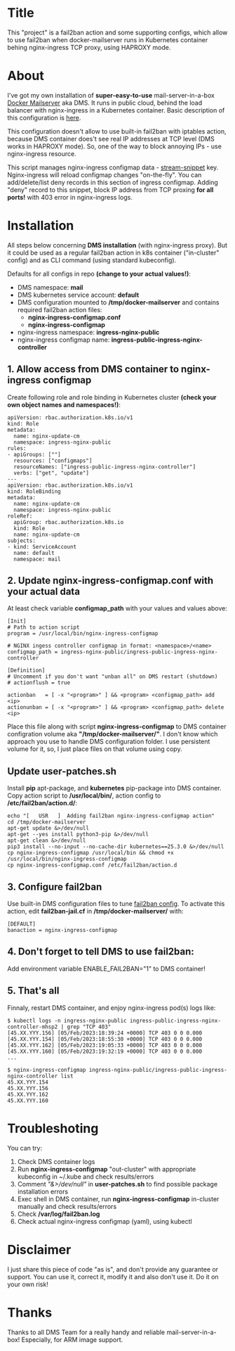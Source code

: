 # Title
This "project" is a fail2ban action and some supporting configs, which allow to use fail2ban when docker-mailserver runs in Kubernetes container behing nginx-ingress TCP proxy, using HAPROXY mode.

# About
I've got my own installation of  **super-easy-to-use** mail-server-in-a-box [Docker Mailserver](https://docker-mailserver.github.io/docker-mailserver/edge/) aka DMS. It runs in public cloud, behind the load balancer with nginx-ingress in a Kubernetes container. Basic description of this configuration is [here](https://docker-mailserver.github.io/docker-mailserver/edge/config/advanced/kubernetes/).

This configuration doesn't allow to use built-in fail2ban with iptables action, because DMS container does't see real IP addresses at TCP level (DMS works in HAPROXY mode). So, one of the way to block annoying IPs - use nginx-ingress resource.

This script manages nginx-ingress configmap data - [stream-snippet](https://kubernetes.github.io/ingress-nginx/user-guide/nginx-configuration/configmap/#stream-snippet) key. Nginx-ingress will reload configmap changes "on-the-fly". You can add/delete/list deny records in this section of ingress configmap. Adding "deny" record to this snippet, block IP address from TCP proxing **for all ports!** with 403 error in nginx-ingress logs.

# Installation
All steps below concerning **DMS installation** (with nginx-ingress proxy). But it could be used as a regular fail2ban action in k8s container ("in-cluster" config) and as CLI command (using standard kubeconfig).

Defaults for all configs in repo **(change to your actual values!)**:
* DMS namespace: **mail**
* DMS kubernetes service account: **default**
* DMS configuration mounted to **/tmp/docker-mailserver** and contains required fail2ban action files:
  * **nginx-ingress-configmap.conf**
  * **nginx-ingress-configmap**
* nginx-ingress namespace: **ingress-nginx-public**
* nginx-ingress configmap name: **ingress-public-ingress-nginx-controller**

## 1. Allow access from DMS container to nginx-ingress configmap
Create following role and role binding in Kubernetes cluster **(check your own object names and namespaces!)**:

```
apiVersion: rbac.authorization.k8s.io/v1
kind: Role
metadata:
  name: nginx-update-cm
  namespace: ingress-nginx-public
rules:
- apiGroups: [""]
  resources: ["configmaps"]
  resourceNames: ["ingress-public-ingress-nginx-controller"]
  verbs: ["get", "update"]
---
apiVersion: rbac.authorization.k8s.io/v1
kind: RoleBinding
metadata:
  name: nginx-update-cm
  namespace: ingress-nginx-public
roleRef:
  apiGroup: rbac.authorization.k8s.io
  kind: Role
  name: nginx-update-cm
subjects:
- kind: ServiceAccount
  name: default
  namespace: mail
```

## 2. Update **nginx-ingress-configmap.conf** with your actual data
At least check variable **configmap_path** with your values and values above:

```
[Init]
# Path to action script
program = /usr/local/bin/nginx-ingress-configmap

# NGINX ingess controller configmap in format: <namespace>/<name>
configmap_path = ingress-nginx-public/ingress-public-ingress-nginx-controller

[Definition]
# Uncomment if you don't want "unban all" on DMS restart (shutdown)
# actionflush = true

actionban   = [ -x "<program>" ] && <program> <configmap_path> add <ip>
actionunban = [ -x "<program>" ] && <program> <configmap_path> delete <ip>
```

Place this file along with script **nginx-ingress-configmap** to DMS container configration volume aka **"/tmp/docker-mailserver/"**. I don't know which approach you use to handle DMS configuration folder. I use persistent volume for it, so, I just place files on that volume using copy.

## Update user-patches.sh
Install **pip** apt-package, and **kubernetes** pip-package into DMS container. Copy action script to **/usr/local/bin/**, action config to **/etc/fail2ban/action.d/**:

```
echo "[   USR   ]  Adding fail2ban nginx-ingress-configmap action"
cd /tmp/docker-mailserver
apt-get update &>/dev/null
apt-get --yes install python3-pip &>/dev/null
apt-get clean &>/dev/null
pip3 install --no-input --no-cache-dir kubernetes==25.3.0 &>/dev/null
cp nginx-ingress-configmap /usr/local/bin && chmod +x /usr/local/bin/nginx-ingress-configmap
cp nginx-ingress-configmap.conf /etc/fail2ban/action.d
```

## 3. Configure fail2ban
Use built-in DMS configuration files to tune [fail2ban config](https://docker-mailserver.github.io/docker-mailserver/edge/config/security/fail2ban/). To activate this action, edit **fail2ban-jail.cf** in **/tmp/docker-mailserver/** with:

```
[DEFAULT]
banaction = nginx-ingress-configmap
```

## 4. Don't forget to tell DMS to use fail2ban:
Add environment variable ENABLE_FAIL2BAN="1" to DMS container!

## 5. That's all
Finnaly, restart DMS container, and enjoy nginx-ingress pod(s) logs like:

```
$ kubectl logs -n ingress-nginx-public ingress-public-ingress-nginx-controller-mhsp2 | grep "TCP 403"
[45.XX.YYY.156] [05/Feb/2023:18:39:24 +0000] TCP 403 0 0 0.000
[45.XX.YYY.154] [05/Feb/2023:18:55:30 +0000] TCP 403 0 0 0.000
[45.XX.YYY.162] [05/Feb/2023:19:05:33 +0000] TCP 403 0 0 0.000
[45.XX.YYY.160] [05/Feb/2023:19:32:19 +0000] TCP 403 0 0 0.000
...

$ nginx-ingress-configmap ingress-nginx-public/ingress-public-ingress-nginx-controller list
45.XX.YYY.154
45.XX.YYY.156
45.XX.YYY.162
45.XX.YYY.160
```

# Troubleshoting
You can try:
1. Check DMS container logs
1. Run **nginx-ingress-configmap** "out-cluster" with appropriate kubeconfig in ~/.kube and check results/errors
1. Comment *"&>/dev/null"* in **user-patches.sh** to find possible package installation errors
1. Exec shell in DMS container, run **nginx-ingress-configmap** in-cluster manually and check results/errors
1. Check **/var/log/fail2ban.log**
1. Check actual nginx-ingress configmap (yaml), using kubectl

# Disclaimer
I just share this piece of code "as is", and don't provide any guarantee or support. You can use it, correct it, modify it and also don't use it. Do it on your own risk!

# Thanks
Thanks to all DMS Team for a really handy and reliable mail-server-in-a-box! Especially, for ARM image support.